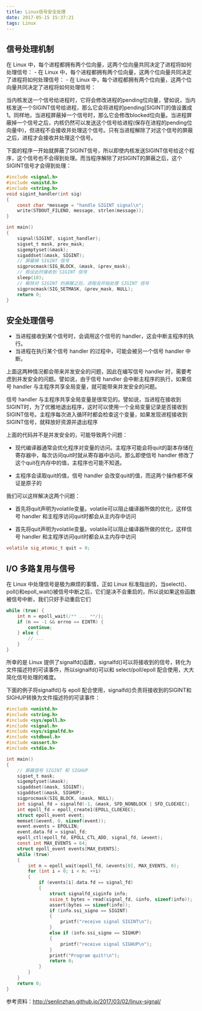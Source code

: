 ```yaml
---
title: Linux信号安全处理
date: 2017-05-15 15:37:21
tags: Linux
---
```


## 信号处理机制

在 Linux 中，每个进程都拥有两个位向量，这两个位向量共同决定了进程将如何处理信号：
    - 在 Linux 中，每个进程都拥有两个位向量，这两个位向量共同决定了进程将如何处理信号：
    - 在 Linux 中，每个进程都拥有两个位向量，这两个位向量共同决定了进程将如何处理信号：

当内核发送一个信号给进程时，它将会修改进程的pending位向量，譬如说，当内核发送一个SIGINT信号给进程，那么它会将进程的pending[SIGINT]的值设置成 1。同样地，当进程屏蔽掉一个信号时，那么它会修改blocked位向量。当进程屏蔽掉一个信号之后，内核仍然可以发送这个信号给进程(保存在进程的pending位向量中)，但进程不会接收并处理这个信号。只有当进程解除了对这个信号的屏蔽之后，进程才会接收并处理这个信号。

下面的程序一开始就屏蔽了SIGINT信号，所以即使内核发送SIGINT信号给这个程序，这个信号也不会得到处理。而当程序解除了对SIGINT的屏蔽之后，这个SIGINT信号才会得到处理：

<!-- more -->


```c
#include <signal.h>
#include <unistd.h>
#include <string.h>
void sigint_handler(int sig)
{
    const char *message = "handle SIGINT signal\n";
    write(STDOUT_FILENO, message, strlen(message));
}

int main()
{
    signal(SIGINT, sigint_handler);
    sigset_t mask, prev_mask;
    sigemptyset(&mask);
    sigaddset(&mask, SIGINT);
    // 屏蔽掉 SIGINT 信号
    sigprocmask(SIG_BLOCK, &mask, &prev_mask);
    // 假设此时接收到 SIGINT 信号
    sleep(10);
    // 解除对 SIGINT 的屏蔽之后，进程会开始处理 SIGINT 信号
    sigprocmask(SIG_SETMASK, &prev_mask, NULL);
    return 0;
}
```

## 安全处理信号

- 当进程接收到某个信号时，会调用这个信号的 handler，这会中断主程序的执行。
- 当进程在执行某个信号 handler 的过程中，可能会被另一个信号 handler 中断。

上面这两种情况都会带来并发安全的问题，因此在编写信号 handler 时，需要考虑到并发安全的问题。譬如说，由于信号 handler 会中断主程序的执行，如果信号 handler 与主程序共享全局变量，就可能带来并发安全的问题。

信号 handler 与主程序共享全局变量是很常见的。譬如说，当进程在接收到SIGINT时，为了优雅地退出程序，这时可以使用一个全局变量记录是否接收到SIGINT信号。主程序每次进入循环时都会检查这个变量，如果发现进程接收到SIGINT信号，就释放好资源并退出程序

上面的代码并不是并发安全的，可能导致两个问题：
- 现代编译器通常会优化程序对变量的访问。主程序可能会将quit的副本存储在寄存器中，每次访问quit时就从寄存器中访问。那么即使信号 handler 修改了这个quit在内存中的值，主程序也可能不知道。

- 主程序会读取quit的值，信号 handler 会改变quit的值，而这两个操作都不保证是原子的

我们可以这样解决这两个问题：

- 首先将quit声明为volatile变量。volatile可以阻止编译器所做的优化，这样信号 handler 和主程序访问quit时都会从主内存中访问

- 首先将quit声明为volatile变量。volatile可以阻止编译器所做的优化，这样信号 handler 和主程序访问quit时都会从主内存中访问


```c
volatile sig_atomic_t quit = 0;
```

## I/O 多路复用与信号

在 Linux 中处理信号是极为麻烦的事情，正如 Linux 标准指出的，当select()、poll()和epoll_wait()被信号中断之后，它们是决不会重启的，所以说如果这些函数被信号中断，我们只好手动重启它们

```c
while (true) {
    int n = epoll_wait(/** ... **/);
    if (n == -1 && errno == EINTR) {
        continue;
    } else {
        // ...
    }
}
```

所幸的是 Linux 提供了signalfd()函数，signalfd()可以将接收到的信号，转化为文件描述符的可读事件，所以signalfd()可以和 select/poll/epoll 配合使用，大大简化信号处理的难度。

下面的例子将signalfd()与 epoll 配合使用，signalfd()负责将接收到的SIGINT和SIGHUP转换为文件描述符的可读事件：

```c
#include <unistd.h>
#include <string.h>
#include <sys/epoll.h>
#include <signal.h>
#include <sys/signalfd.h>
#include <stdbool.h>
#include <assert.h>
#include <stdio.h>

int main()
{
    // 屏蔽信号 SIGINT 和 SIGHUP
    sigset_t mask;
    sigemptyset(&mask);
    sigaddset(&mask, SIGINT);
    sigaddset(&mask, SIGHUP);
    sigprocmask(SIG_BLOCK, &mask, NULL);
    int signal_fd = signalfd(-1, &mask, SFD_NONBLOCK | SFD_CLOEXEC);
    int epoll_fd = epoll_create1(EPOLL_CLOEXEC);
    struct epoll_event event;
    memset(&event, 0, sizeof(event));
    event.events = EPOLLIN;
    event.data.fd = signal_fd;
    epoll_ctl(epoll_fd, EPOLL_CTL_ADD, signal_fd, &event);
    const int MAX_EVENTS = 64;
    struct epoll_event events[MAX_EVENTS];
    while (true)
    {
        int n = epoll_wait(epoll_fd, &events[0], MAX_EVENTS, 0);
        for (int i = 0; i < n; ++i)
        {
            if (events[i].data.fd == signal_fd)
            {
                struct signalfd_siginfo info;
                ssize_t bytes = read(signal_fd, &info, sizeof(info));
                assert(bytes == sizeof(info));
                if (info.ssi_signo == SIGINT)
                {
                    printf("receive signal SIGINT\n");
                }
                else if (info.ssi_signo == SIGHUP)
                {
                    printf("receive signal SIGHUP\n");
                }
                printf("Program quit!\n");
                return 0;
            }
        }
    }
    return 0;
}
```


参考资料：http://senlinzhan.github.io/2017/03/02/linux-signal/
